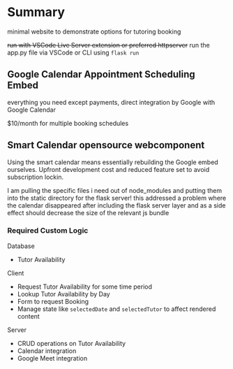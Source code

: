 # Summary

minimal website to demonstrate options for tutoring booking

~~run with VSCode Live Server extension or preferred httpserver~~
run the app.py file via VSCode or CLI using `flask run`

## Google Calendar Appointment Scheduling Embed

everything you need except payments, direct integration by Google with Google Calendar

$10/month for multiple booking schedules

## Smart Calendar opensource webcomponent

Using the smart calendar means essentially rebuilding the Google embed ourselves.
Upfront development cost and reduced feature set to avoid subscription lockin.

I am pulling the specific files i need out of node_modules and putting them into the static directory
for the flask server! this addressed a problem where the calendar disappeared after including the flask server
layer and as a side effect should decrease the size of the relevant js bundle

### Required Custom Logic

Database

- Tutor Availability

Client

- Request Tutor Availability for some time period
- Lookup Tutor Availability by Day
- Form to request Booking
- Manage state like `selectedDate` and `selectedTutor` to affect rendered content

Server

- CRUD operations on Tutor Availability
- Calendar integration
- Google Meet integration
